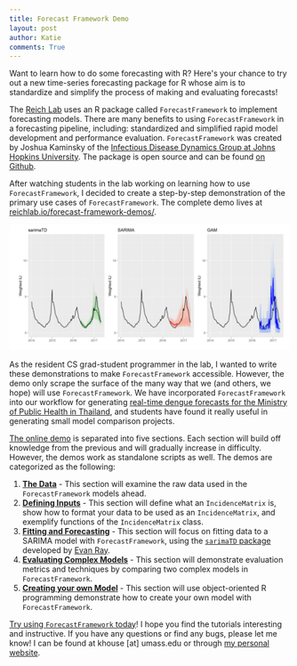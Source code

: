 ```yaml
---
title: Forecast Framework Demo
layout: post
author: Katie
comments: True
---
```


Want to learn how to do some forecasting with R? Here's your chance to try out a new time-series forecasting package for R whose aim is to standardize and simplify the process of making and evaluating forecasts!

The [Reich Lab](http://reichlab.io/) uses an R package called `ForecastFramework` to implement forecasting models. There are many benefits to using `ForecastFramework` in a forecasting pipeline, including: standardized and simplified rapid model development and performance evaluation. `ForecastFramework` was created by Joshua Kaminsky of the [Infectious Disease Dynamics Group at Johns Hopkins University](http://www.iddynamics.jhsph.edu/). The package is open source and can be found [on Github](https://github.com/HopkinsIDD/ForecastFramework).

After watching students in the lab working on learning how to use `ForecastFramework`, I decided to create a step-by-step demonstration of the primary use cases of `ForecastFramework`. The complete demo lives at [reichlab.io/forecast-framework-demos/](http://reichlab.io/forecast-framework-demos/). 

<a href="https://reichlab.github.io/flusight/">
    <img class="img-responsive" width="700" src="/images/blog/ff-demo.PNG">
</a>

<!--more-->

As the resident CS grad-student programmer in the lab, I wanted to write these demonstrations to make `ForecastFramework` accessible. However, the demo only scrape the surface of the many way that we (and others, we hope) will use  `ForecastFramework`. We have incorporated `ForecastFramework` into our workflow for generating [real-time dengue forecasts for the Ministry of Public Health in Thailand](https://journals.plos.org/plosntds/article?id=10.1371/journal.pntd.0004761), and students have found it really useful in generating small model comparison projects.

[The online demo](http://reichlab.io/forecast-framework-demos/) is separated into five sections. Each section will build off knowledge from the previous and will gradually increase in difficulty. However, the demos work as standalone scripts as well. The demos are categorized as the following:
1. [**The Data**](http://reichlab.io/forecast-framework-demos/#the-data-1) - This section will examine the raw data used in the `ForecastFramework` models ahead.
2. [**Defining Inputs**](http://reichlab.io/forecast-framework-demos/#defining-inputs-incidence-matrix-1) - This section will define what an `IncidenceMatrix` is, show how to format your data to be used as an `IncidenceMatrix`, and exemplify functions of the `IncidenceMatrix` class.
3. [**Fitting and Forecasting**](http://reichlab.io/forecast-framework-demos/#fitting-and-forecasting) - This section will focus on fitting data to a SARIMA model with `ForecastFramework`, using the [`sarimaTD` package](https://github.com/reichlab/sarimaTD) developed by [Evan Ray](http://www.mtholyoke.edu/~eray/).
4. [**Evaluating Complex Models**](http://reichlab.io/forecast-framework-demos/#evaluating-multiple-models) - This section will demonstrate evaluation metrics and techniques by comparing two complex models in `ForecastFramework`.
5. [**Creating your own Model**](http://reichlab.io/forecast-framework-demos/#creating-your-own-model) - This section will use object-oriented R programming demonstrate how to create your own model with `ForecastFramework`. 

[Try using `ForecastFramework` today](http://reichlab.io/forecast-framework-demos/)! I hope you find the tutorials interesting and instructive. If you have any questions or find any bugs, please let me know! I can be found at khouse [at] umass.edu or through [my personal website](http://katie-house.com/).

